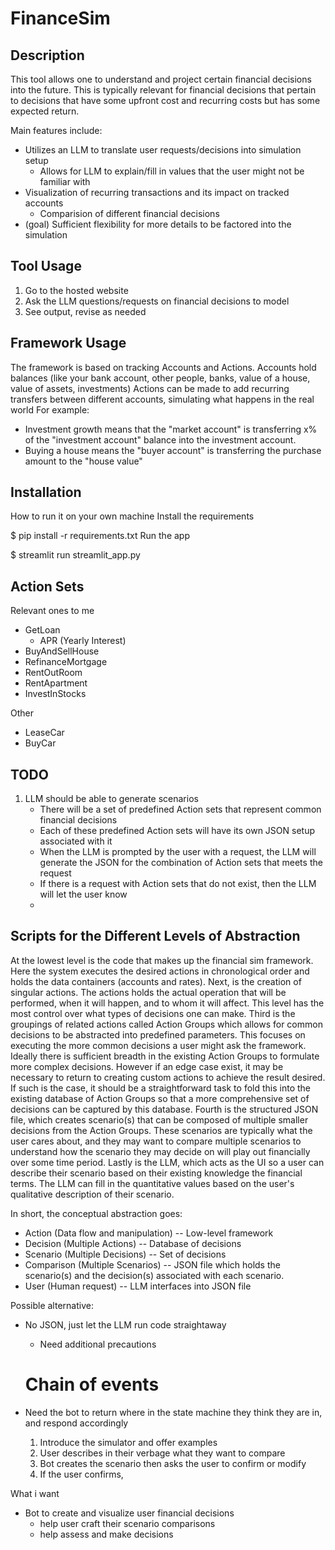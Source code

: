 # FinanceSim

## Description

This tool allows one to understand and project certain financial decisions into the future.
This is typically relevant for financial decisions that pertain to decisions that have some upfront cost and recurring costs but has some expected return.

Main features include:

- Utilizes an LLM to translate user requests/decisions into simulation setup
  - Allows for LLM to explain/fill in values that the user might not be familiar with
- Visualization of recurring transactions and its impact on tracked accounts
  - Comparision of different financial decisions
- (goal) Sufficient flexibility for more details to be factored into the simulation

## Tool Usage

1. Go to the hosted website
2. Ask the LLM questions/requests on financial decisions to model
3. See output, revise as needed

## Framework Usage

The framework is based on tracking Accounts and Actions.
Accounts hold balances (like your bank account, other people, banks, value of a house, value of assets, investments)
Actions can be made to add recurring transfers between different accounts, simulating what happens in the real world
For example:

- Investment growth means that the "market account" is transferring x% of the "investment account" balance into the investment account.
- Buying a house means the "buyer account" is transferring the purchase amount to the "house value"

## Installation

How to run it on your own machine
Install the requirements

$ pip install -r requirements.txt
Run the app

$ streamlit run streamlit_app.py






## Action Sets

Relevant ones to me

- GetLoan
  - APR (Yearly Interest)
- BuyAndSellHouse
- RefinanceMortgage
- RentOutRoom
- RentApartment
- InvestInStocks

Other

- LeaseCar
- BuyCar

## TODO

1. LLM should be able to generate scenarios
    - There will be a set of predefined Action sets that represent common financial decisions
    - Each of these predefined Action sets will have its own JSON setup associated with it
    - When the LLM is prompted by the user with a request, the LLM will generate the JSON for the combination of Action sets that meets the request
    - If there is a request with Action sets that do not exist, then the LLM will let the user know
    - 


## Scripts for the Different Levels of Abstraction

At the lowest level is the code that makes up the financial sim framework. Here the system executes the desired actions in chronological order and holds the data containers (accounts and rates).
Next, is the creation of singular actions. The actions holds the actual operation that will be performed, when it will happen, and to whom it will affect. This level has the most control over what types of decisions one can make.
Third is the groupings of related actions called Action Groups which allows for common decisions to be abstracted into predefined parameters. This focuses on executing the more common decisions a user might ask the framework. Ideally there is sufficient breadth in the existing Action Groups to formulate more complex decisions. However if an edge case exist, it may be necessary to return to creating custom actions to achieve the result desired. If such is the case, it should be a straightforward task to fold this into the existing database of Action Groups so that a more comprehensive set of decisions can be captured by this database.
Fourth is the structured JSON file, which creates scenario(s) that can be composed of multiple smaller decisions from the Action Groups. These scenarios are typically what the user cares about, and they may want to compare multiple scenarios to understand how the scenario they may decide on will play out financially over some time period.
Lastly is the LLM, which acts as the UI so a user can describe their scenario based on their existing knowledge the financial terms. The LLM can fill in the quantitative values based on the user's qualitative description of their scenario.

In short, the conceptual abstraction goes:

- Action (Data flow and manipulation) -- Low-level framework
- Decision (Multiple Actions) -- Database of decisions
- Scenario (Multiple Decisions) -- Set of decisions
- Comparison (Multiple Scenarios) -- JSON file which holds the scenario(s) and the decision(s) associated with each scenario.
- User (Human request) -- LLM interfaces into JSON file

Possible alternative:

- No JSON, just let the LLM run code straightaway
  - Need additional precautions


  # Chain of events

- Need the bot to return where in the state machine they think they are in, and respond accordingly

  1. Introduce the simulator and offer examples
  2. User describes in their verbage what they want to compare
  3. Bot creates the scenario then asks the user to confirm or modify
  4. If the user confirms, 


What i want
- Bot to create and visualize user financial decisions
  - help user craft their scenario comparisons
  - help assess and make decisions